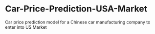 # Car-Price-Prediction-USA-Market
Car price prediction model for a Chinese car manufacturing company to enter into US Market
